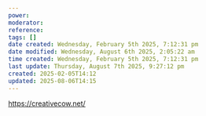 ```yaml
---
power: 
moderator: 
reference: 
tags: []
date created: Wednesday, February 5th 2025, 7:12:31 pm
date modified: Wednesday, August 6th 2025, 2:05:22 am
time created: Wednesday, February 5th 2025, 7:12:31 pm
last update: Thursday, August 7th 2025, 9:27:12 pm
created: 2025-02-05T14:12
updated: 2025-08-06T14:15
---
```

https://creativecow.net/
